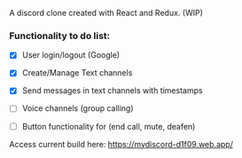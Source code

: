 A discord clone created with React and Redux. (WIP)


### Functionality to do list:

- [x] User login/logout (Google)
- [x] Create/Manage Text channels
- [x] Send messages in text channels with timestamps 
- [ ] Voice channels (group calling)
- [ ] Button functionality for (end call, mute, deafen)


Access current build here:
https://mydiscord-d1f09.web.app/
